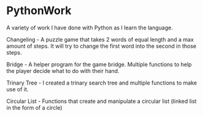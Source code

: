 # PythonWork
A variety of work I have done with Python as I learn the language. 

Changeling - A puzzle game that takes 2 words of equal length and a max amount of steps. It will try to change the first word into the second in those steps.

Bridge - A helper program for the game bridge. Multiple functions to help the player decide what to do with their hand.

Trinary Tree - I created a trinary search tree and multiple functions to make use of it.

Circular List - Functions that create and manipulate a circular list (linked list in the form of a circle)
